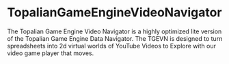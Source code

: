 # TopalianGameEngineVideoNavigator

The Topalian Game Engine Video Navigator is a highly optimized lite version of the Topalian Game Engine Data Navigator. The TGEVN is designed to turn spreadsheets into 2d virtual worlds of YouTube Videos to Explore with our video game player that moves.
